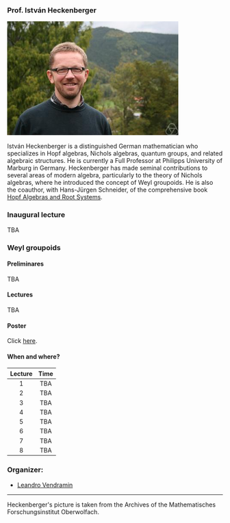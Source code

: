 ### Prof. István Heckenberger

![Heckenberger](heckenberger.jpeg)

István Heckenberger is a distinguished German mathematician who specializes in Hopf algebras, Nichols algebras, quantum groups, and related algebraic structures. He is currently a Full Professor at Philipps University of Marburg in Germany. Heckenberger has made seminal contributions to several areas of modern algebra, particularly to the theory of Nichols algebras, where he introduced the concept of Weyl groupoids. He is also the coauthor, with Hans-Jürgen Schneider, of the comprehensive book [Hopf Algebras and Root Systems](https://bookstore.ams.org/surv-247/).

### Inaugural lecture

TBA

### Weyl groupoids 

#### Preliminares 

TBA 

#### Lectures

TBA 

#### Poster 

Click [here](poster.pdf).

#### When and where? 

|   Lecture   |    Time      |
|:-----------:|:------------:|
|      1      |    TBA       |
|      2      |    TBA       |
|      3      |    TBA       |
|      4      |    TBA       |
|      5      |    TBA       |
|      6      |    TBA       |
|      7      |    TBA       |
|      8      |    TBA       |

### Organizer:

* [Leandro Vendramin](https://www.leandrovendramin.org/)

---
Heckenberger's picture is taken from the Archives of the Mathematisches Forschungsinstitut Oberwolfach.

